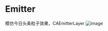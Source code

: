 # Emitter
模仿今日头条粒子效果，CAEmitterLayer
![image](https://github.com/BBELiu/Emitter/blob/master/QQ20180403-174822-HD.gif)
